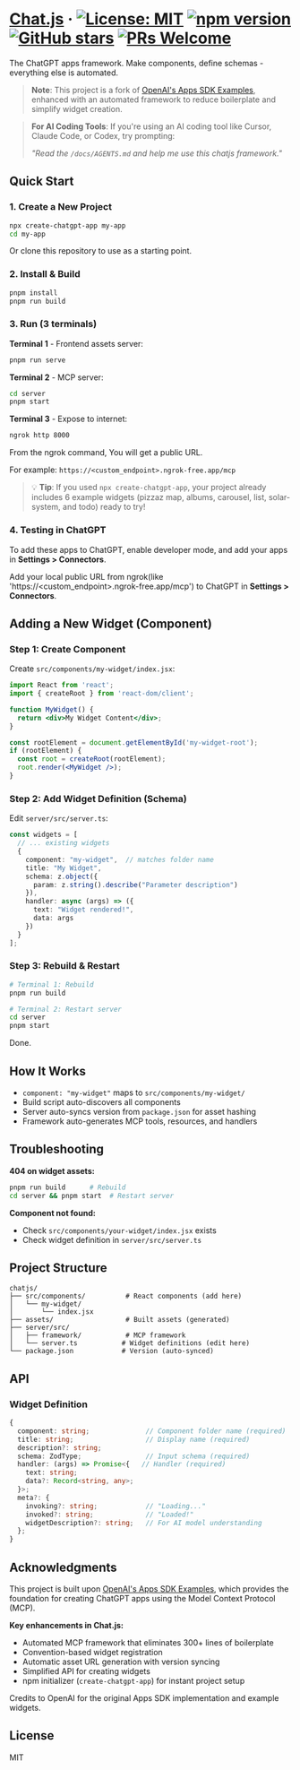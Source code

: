 # [Chat.js](https://github.com/DooiLabs/Chat.js) · [![License: MIT](https://img.shields.io/badge/license-MIT-blue.svg)](https://github.com/DooiLabs/Chat.js/blob/main/LICENSE) [![npm version](https://img.shields.io/npm/v/create-chatgpt-app.svg?style=flat)](https://www.npmjs.com/package/create-chatgpt-app) [![GitHub stars](https://img.shields.io/github/stars/DooiLabs/Chat.js.svg?style=social&label=Star)](https://github.com/DooiLabs/Chat.js) [![PRs Welcome](https://img.shields.io/badge/PRs-welcome-brightgreen.svg)](https://github.com/DooiLabs/Chat.js/blob/main/CONTRIBUTING.md)

The ChatGPT apps framework. Make components, define schemas - everything else is automated.

> **Note**: This project is a fork of [OpenAI's Apps SDK Examples](https://github.com/openai/openai-apps-sdk-examples), enhanced with an automated framework to reduce boilerplate and simplify widget creation.

> **For AI Coding Tools**: If you're using an AI coding tool like Cursor, Claude Code, or Codex, try prompting:
> 
> _"Read the `/docs/AGENTS.md` and help me use this chatjs framework."_

## Quick Start

### 1. Create a New Project

```bash
npx create-chatgpt-app my-app
cd my-app
```

Or clone this repository to use as a starting point.

### 2. Install & Build

```bash
pnpm install
pnpm run build
```

### 3. Run (3 terminals)

**Terminal 1** - Frontend assets server:
```bash
pnpm run serve
```

**Terminal 2** - MCP server:
```bash
cd server
pnpm start
```

**Terminal 3** - Expose to internet:
```bash
ngrok http 8000
```
From the ngrok command, You will get a public URL.

For example: `https://<custom_endpoint>.ngrok-free.app/mcp`

> 💡 **Tip**: If you used `npx create-chatgpt-app`, your project already includes 6 example widgets (pizzaz map, albums, carousel, list, solar-system, and todo) ready to try!

### 4. Testing in ChatGPT


To add these apps to ChatGPT, enable developer mode, and add your apps in **Settings > Connectors**.

Add your local public URL from ngrok(like 'https://<custom_endpoint>.ngrok-free.app/mcp') to ChatGPT in **Settings > Connectors**.

## Adding a New Widget (Component)

### Step 1: Create Component

Create `src/components/my-widget/index.jsx`:

```jsx
import React from 'react';
import { createRoot } from 'react-dom/client';

function MyWidget() {
  return <div>My Widget Content</div>;
}

const rootElement = document.getElementById('my-widget-root');
if (rootElement) {
  const root = createRoot(rootElement);
  root.render(<MyWidget />);
}
```

### Step 2: Add Widget Definition (Schema)

Edit `server/src/server.ts`:

```typescript
const widgets = [
  // ... existing widgets
  {
    component: "my-widget",  // matches folder name
    title: "My Widget",
    schema: z.object({
      param: z.string().describe("Parameter description")
    }),
    handler: async (args) => ({
      text: "Widget rendered!",
      data: args
    })
  }
];
```

### Step 3: Rebuild & Restart

```bash
# Terminal 1: Rebuild
pnpm run build

# Terminal 2: Restart server
cd server
pnpm start
```

Done.

## How It Works

- `component: "my-widget"` maps to `src/components/my-widget/`
- Build script auto-discovers all components
- Server auto-syncs version from `package.json` for asset hashing
- Framework auto-generates MCP tools, resources, and handlers

## Troubleshooting

**404 on widget assets:**
```bash
pnpm run build      # Rebuild
cd server && pnpm start  # Restart server
```

**Component not found:**
- Check `src/components/your-widget/index.jsx` exists
- Check widget definition in `server/src/server.ts`

## Project Structure

```
chatjs/
├── src/components/          # React components (add here)
│   └── my-widget/
│       └── index.jsx
├── assets/                  # Built assets (generated)
├── server/src/
│   ├── framework/           # MCP framework
│   └── server.ts           # Widget definitions (edit here)
└── package.json            # Version (auto-synced)
```

## API

### Widget Definition

```typescript
{
  component: string;              // Component folder name (required)
  title: string;                  // Display name (required)
  description?: string;
  schema: ZodType;                // Input schema (required)
  handler: (args) => Promise<{   // Handler (required)
    text: string;
    data?: Record<string, any>;
  }>;
  meta?: {
    invoking?: string;            // "Loading..."
    invoked?: string;             // "Loaded!"
    widgetDescription?: string;   // For AI model understanding
  };
}
```

## Acknowledgments

This project is built upon [OpenAI's Apps SDK Examples](https://github.com/openai/openai-apps-sdk-examples), which provides the foundation for creating ChatGPT apps using the Model Context Protocol (MCP). 

**Key enhancements in Chat.js:**
- Automated MCP framework that eliminates 300+ lines of boilerplate
- Convention-based widget registration
- Automatic asset URL generation with version syncing
- Simplified API for creating widgets
- npm initializer (`create-chatgpt-app`) for instant project setup

Credits to OpenAI for the original Apps SDK implementation and example widgets.

## License

MIT
